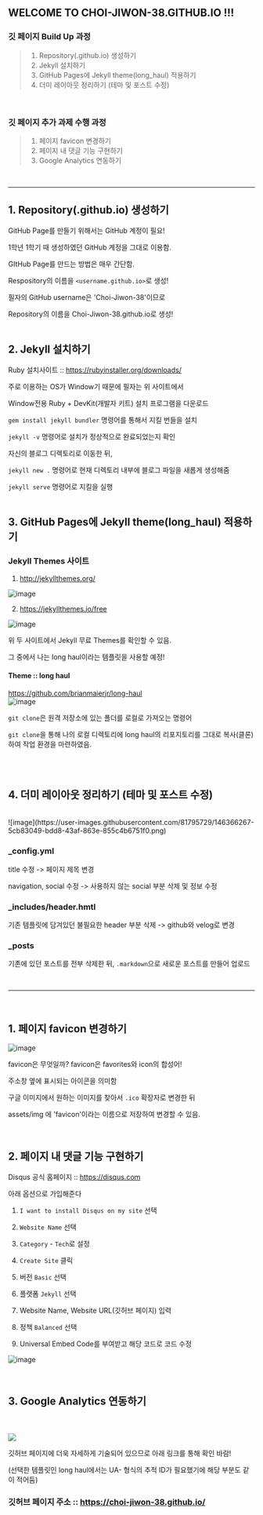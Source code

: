 ## WELCOME TO CHOI-JIWON-38.GITHUB.IO !!!


### 깃 페이지 Build Up 과정
> 1. Repository(.github.io) 생성하기
> 2. Jekyll 설치하기
> 3. GitHub Pages에 Jekyll theme(long_haul) 적용하기
> 4. 더미 레이아웃 정리하기 (테마 및 포스트 수정)

<br>

### 깃 페이지 추가 과제 수행 과정
> 1. 페이지 favicon 변경하기
> 2. 페이지 내 댓글 기능 구현하기
> 3. Google Analytics 연동하기

<br>
<hr>

## 1. Repository(.github.io) 생성하기<br>
GitHub Page를 만들기 위해서는 GitHub 계정이 필요!<br>

1학년 1학기 때 생성하였던 GitHub 계정을 그대로 이용함.<br>

GItHub Page를 만드는 방법은 매우 간단함.<br>

Respository의 이름을 `<username.github.io>`로 생성!<br>

필자의 GitHub username은 'Choi-Jiwon-38'이므로<br>

Repository의 이름을 Choi-Jiwon-38.github.io로 생성!<br><br>

## 2. Jekyll 설치하기
Ruby 설치사이트 :: https://rubyinstaller.org/downloads/

주로 이용하는 OS가 Window기 때문에 필자는 위 사이트에서<br>

Window전용 Ruby + DevKit(개발자 키트) 설치 프로그램을 다운로드<br>

```gem install jekyll bundler``` 명령어를 통해서 지킬 번들을 설치<br> 

```jekyll -v``` 명령어로 설치가 정상적으로 완료되었는지 확인<br>

자신의 블로그 디렉토리로 이동한 뒤,<br>


```jekyll new .``` 명령어로 현재 디렉토리 내부에 블로그 파일을 새롭게 생성해줌<br>

```jekyll serve``` 명령어로 지킬을 실행<br><br>


## 3. GitHub Pages에 Jekyll theme(long_haul) 적용하기

### Jekyll Themes 사이트

1. http://jekyllthemes.org/ <br>

![image](https://user-images.githubusercontent.com/81795729/146298051-98d9ff5a-3970-4b54-8a5b-54328664682d.png) <br>

2. https://jekyllthemes.io/free <br>

![image](https://user-images.githubusercontent.com/81795729/146298168-d3419392-6fa5-4f96-96ac-7e2d335ebdc9.png) <br>

위 두 사이트에서 Jekyll 무료 Themes를 확인할 수 있음. <br>

그 중에서 나는 long haul이라는 템플릿을 사용할 예정! <br>

#### Theme :: long haul <br>
https://github.com/brianmaierjr/long-haul <br>
![image](https://user-images.githubusercontent.com/81795729/146299327-eee94fa3-325d-4a69-98e5-2b2fb45b0ed7.png) <br>

`git clone`은 원격 저장소에 있는 폴더를 로컬로 가져오는 명령어<br>

`git clone`을 통해 나의 로컬 디렉토리에 long haul의 리포지토리를 그대로 복사(클론)하여 작업 환경을 마련하였음.

<br><br>

## 4. 더미 레이아웃 정리하기 (테마 및 포스트 수정)

<br>
![image](https://user-images.githubusercontent.com/81795729/146366267-5cb83049-bdd8-43af-863e-855c4b6751f0.png)
<br>

### _config.yml

title 수정 -> 페이지 제목 변경

navigation, social 수정 -> 사용하지 않는 social 부분 삭제 및 정보 수정 <br>

### _includes/header.hmtl

기존 템플릿에 담겨있던 불필요한 header 부분 삭제 -> github와 velog로 변경 <br>

### _posts

기존에 있던 포스트를 전부 삭제한 뒤, `.markdown`으로 새로운 포스트를 만들어 업로드 <br>

<br>
<hr>
<br>

## 1. 페이지 favicon 변경하기

![image](https://user-images.githubusercontent.com/81795729/146392594-33e3277e-75a9-4241-974f-d2c0bd5467a1.png)


favicon은 무엇일까? favicon은 favorites와 icon의 합성어!

주소창 옆에 표시되는 아이콘을 의미함

구글 이미지에서 원하는 이미지를 찾아서 `.ico` 확장자로 변경한 뒤

assets/img 에 'favicon'이라는 이름으로 저장하여 변경할 수 있음.

<br>

## 2. 페이지 내 댓글 기능 구현하기

Disqus 공식 홈페이지 :: https://disqus.com

아래 옵션으로 가입해준다

1. `I want to install Disqus on my site` 선택

2. `Website Name` 선택

3. `Category` - `Tech`로 설정

4. `Create Site` 클릭

5. 버전 `Basic` 선택

6. 플랫폼 `Jekyll` 선택

7. Website Name, Website URL(깃허브 페이지) 입력

8. 정책 `Balanced` 선택

9. Universal Embed Code를 부여받고 해당 코드로 코드 수정

![image](https://user-images.githubusercontent.com/81795729/146391198-fafdbcef-5362-41d0-8215-83a0febd70cb.png)

<br>

## 3. Google Analytics 연동하기
<br><br>
![](https://images.velog.io/images/aid_choi/post/3864af10-7473-46fb-8c77-c0335ffef3e5/image.png)

깃허브 페이지에 더욱 자세하게 기술되어 있으므로 아래 링크를 통해 확인 바람!

(선택한 템플릿인 long haul에서는 UA- 형식의 추적 ID가 필요했기에 해당 부분도 같이 적어둠)

### 깃허브 페이지 주소 :: https://choi-jiwon-38.github.io/
